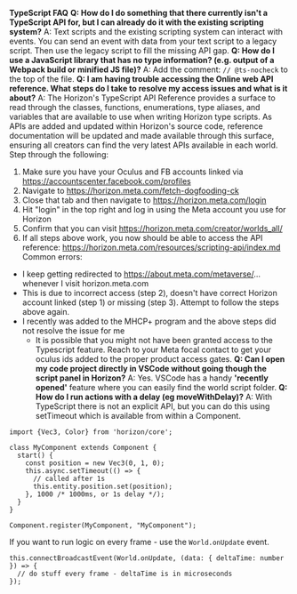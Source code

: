 **TypeScript FAQ**
**Q: How do I do something that there currently isn't a TypeScript API for, but I can already do it with the existing scripting system?**
A: Text scripts and the existing scripting system can interact with events. You can send an event with data from your text script to a legacy script. Then use the legacy script to fill the missing API gap.
**Q: How do I use a JavaScript library that has no type information? (e.g. output of a Webpack build or minified JS file)?**
A: Add the comment: `// @ts-nocheck` to the top of the file.
**Q: I am having trouble accessing the Online web API reference. What steps do I take to resolve my access issues and what is it about?**
A: The Horizon's TypeScript API Reference provides a surface to read through the classes, functions, enumerations, type aliases, and variables that are available to use when writing Horizon type scripts. As APIs are added and updated within Horizon's source code, reference documentation will be updated and made available through this surface, ensuring all creators can find the very latest APIs available in each world.
Step through the following:
1. Make sure you have your Oculus and FB accounts linked via https://accountscenter.facebook.com/profiles
2. Navigate to https://horizon.meta.com/fetch-dogfooding-ck
3. Close that tab and then navigate to https://horizon.meta.com/login
4. Hit "login" in the top right and log in using the Meta account you use for Horizon
5. Confirm that you can visit https://horizon.meta.com/creator/worlds_all/
6. If all steps above work, you now should be able to access the API reference: https://horizon.meta.com/resources/scripting-api/index.md
Common errors:
* I keep getting redirected to https://about.meta.com/metaverse/... whenever I visit horizon.meta.com
* This is due to incorrect access (step 2), doesn't have correct Horizon account linked (step 1) or missing (step 3). Attempt to follow the steps above again.
* I recently was added to the MHCP+ program and the above steps did not resolve the issue for me
   * It is possible that you might not have been granted access to the Typescript feature. Reach to your Meta focal contact to get your oculus ids added to the proper product access gates.
**Q: Can I open my code project directly in VSCode without going though the script panel in Horizon?**
A: Yes. VSCode has a handy **'recently opened'** feature where you can easily find the world script folder.
**Q: How do I run actions with a delay (eg moveWithDelay)?**
A: With TypeScript there is not an explicit API, but you can do this using setTimeout which is available from within a Component.

```
import {Vec3, Color} from 'horizon/core';

class MyComponent extends Component {
  start() {
    const position = new Vec3(0, 1, 0);   
    this.async.setTimeout(() => {     
      // called after 1s     
      this.entity.position.set(position);    
    }, 1000 /* 1000ms, or 1s delay */); 
  }
}

Component.register(MyComponent, "MyComponent");
```

If you want to run logic on every frame - use the `World.onUpdate` event.

```
this.connectBroadcastEvent(World.onUpdate, (data: { deltaTime: number }) => { 
  // do stuff every frame - deltaTime is in microseconds
});
```
